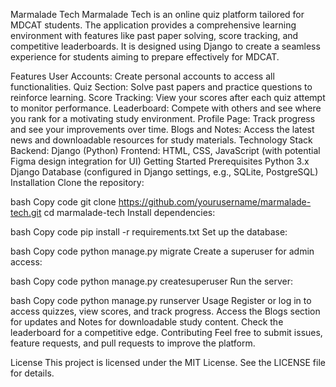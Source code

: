 Marmalade Tech
Marmalade Tech is an online quiz platform tailored for MDCAT students. The application provides a comprehensive learning environment with features like past paper solving, score tracking, and competitive leaderboards. It is designed using Django to create a seamless experience for students aiming to prepare effectively for MDCAT.

Features
User Accounts: Create personal accounts to access all functionalities.
Quiz Section: Solve past papers and practice questions to reinforce learning.
Score Tracking: View your scores after each quiz attempt to monitor performance.
Leaderboard: Compete with others and see where you rank for a motivating study environment.
Profile Page: Track progress and see your improvements over time.
Blogs and Notes: Access the latest news and downloadable resources for study materials.
Technology Stack
Backend: Django (Python)
Frontend: HTML, CSS, JavaScript (with potential Figma design integration for UI)
Getting Started
Prerequisites
Python 3.x
Django
Database (configured in Django settings, e.g., SQLite, PostgreSQL)
Installation
Clone the repository:

bash
Copy code
git clone https://github.com/yourusername/marmalade-tech.git
cd marmalade-tech
Install dependencies:

bash
Copy code
pip install -r requirements.txt
Set up the database:

bash
Copy code
python manage.py migrate
Create a superuser for admin access:

bash
Copy code
python manage.py createsuperuser
Run the server:

bash
Copy code
python manage.py runserver
Usage
Register or log in to access quizzes, view scores, and track progress.
Access the Blogs section for updates and Notes for downloadable study content.
Check the leaderboard for a competitive edge.
Contributing
Feel free to submit issues, feature requests, and pull requests to improve the platform.

License
This project is licensed under the MIT License. See the LICENSE file for details.
